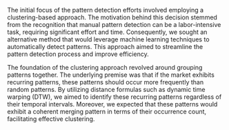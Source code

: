 <!-- Introduction -->

The initial focus of the pattern detection efforts involved employing a clustering-based approach. The motivation behind this decision stemmed from the recognition that manual pattern detection can be a labor-intensive task, requiring significant effort and time. Consequently, we sought an alternative method that would leverage machine learning techniques to automatically detect patterns. This approach aimed to streamline the pattern detection process and improve efficiency.

The foundation of the clustering approach revolved around grouping patterns together. The underlying premise was that if the market exhibits recurring patterns, these patterns should occur more frequently than random patterns. By utilizing distance formulas such as dynamic time warping (DTW), we aimed to identify these recurring patterns regardless of their temporal intervals. Moreover, we expected that these patterns would exhibit a coherent merging pattern in terms of their occurrence count, facilitating effective clustering.

